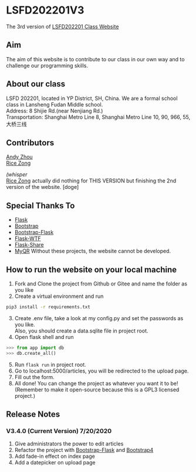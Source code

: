 # LSFD202201V3

The 3rd version of [LSFD202201 Class Website](https://ls202201.pythonanywhere.com)

## Aim

The aim of this website is to contribute to our class in our own way and to challenge our programming skills.

## About our class
LSFD 202201, located in YP District, SH, China. We are a formal school class in Lansheng Fudan Middle school.  
Address: 8 Shijie Rd.(near Nenjiang Rd.)  
Transportation: Shanghai Metro Line 8, Shanghai Metro Line 10, 90, 966, 55, 大桥三线
## Contributors

[Andy Zhou](https://github.com/z-t-y "ZTY")  
[Rice Zong](https://github.com/rice0208 "ZYT")

*(whisper*  
[Rice Zong](https://github.com/rice0208 "ZYT")
actually did nothing for THIS VERSION
but finishing the 2nd version of the website. [doge]

## Special Thanks To

- [Flask](https://github.com/pallets/flask)
- [Bootstrap](https://github.com/twbs/bootstrap)
- [Bootstrap-Flask](https://github.com/greyli/bootstrap-flask)
- [Flask-WTF](https://github.com/lepture/flask-wtf)
- [Flask-Share](https://github.com/greyli/flask-share)
- [MyQR](https://pypi.org/project/MyQR/)
Without these projects, the website cannot be developed.

## How to run the website on your local machine
1. Fork and Clone the project from Github or Gitee and name the folder as you like
2. Create a virtual environment and run
```bash
pip3 install -r requirements.txt
```
3. Create .env file, take a look at my config.py and set the passwords as you like.  
   Also, you should create a data.sqlite file in project root.
4. Open flask shell and run  
```python
>>> from app import db
>>> db.create_all()
```
5. Run `flask run` in project root.
6. Go to localhost:5000/articles, you will be redirected to the upload page.
7. Fill out the form.
8. All done! You can change the project as whatever you want it to be!  
(Remember to make it open-source because this is a GPL3 licensed project.)


## Release Notes
### V3.4.0 (Current Version) 7/20/2020
1. Give administrators the power to edit articles
2. Refactor the project with [Bootstrap-Flask](https://github.com/greyli/bootstrap-flask) and [Bootstrap4](https://github.com/twbs/bootstrap)
3. Add fade-in effect on index page
4. Add a datepicker on upload page
